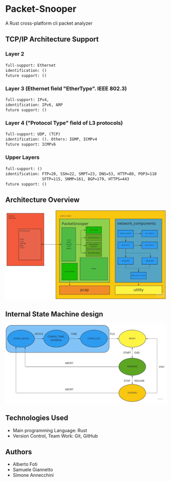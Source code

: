 # Packet-Snooper
A Rust cross-platform cli packet analyzer

## TCP/IP Architecture Support
### Layer 2
    full-support: Ethernet
    identification: ()
    future support: ()
### Layer 3 (Ethernet field "EtherType". IEEE 802.3)
    full-support: IPv4, 
    identification: IPv6, ARP
    future support: ()
### Layer 4 ("Protocol Type" field of L3 protocols)
    full-support: UDP, (TCP)
    identification: (). Others: IGMP, ICMPv4
    future support: ICMPv6
### Upper Layers
    full-support: ()
    identification: FTP=20, SSH=22, SMPT=23, DNS=53, HTTP=80, POP3=110
                    SFTP=115, SNMP=161, BGP=179, HTTPS=443
    future support: ()

## Architecture Overview
![This is an image](img/architecture.jpg)

## Internal State Machine design
![This is an image](img/statemachine.jpg)

## Technologies Used
- Main programming Language: Rust
- Version Control, Team Work: Git, GitHub

## Authors
- Alberto Foti
- Samuele Giannetto
- Simone Annecchini
